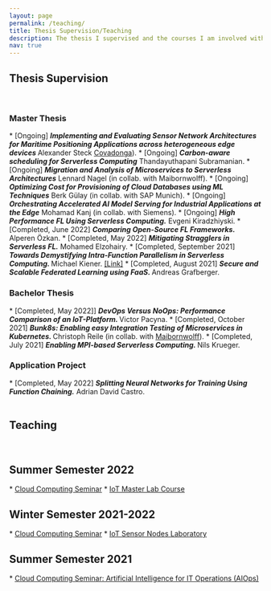 ```yaml
---
layout: page
permalink: /teaching/
title: Thesis Supervision/Teaching
description: The thesis I supervised and the courses I am involved with at TUM
nav: true
---
```

<h2>Thesis Supervision</h2>
<br>
<h3> Master Thesis </h3>
* [Ongoing] <strong><em> Implementing and Evaluating Sensor Network Architectures for Maritime Positioning Applications across heterogeneous edge devices
</em></strong> Alexander Steck <a href="https://covadonga.eu/">Covadonga</a>).
* [Ongoing] <strong><em> Carbon-aware scheduling for Serverless Computing</em></strong> Thandayuthapani Subramanian.
* [Ongoing] <strong><em> Migration and Analysis of Microservices to Serverless Architectures</em></strong> Lennard Nagel (in collab. with Maibornwolff).
* [Ongoing] <strong><em> Optimizing Cost for Provisioning of Cloud Databases using ML Techniques</em></strong> Berk Gülay (in collab. with SAP Munich).
* [Ongoing] <strong><em> Orchestrating Accelerated AI Model Serving for Industrial Applications at the Edge</em></strong> Mohamad Kanj (in collab. with Siemens).
* [Ongoing] <strong><em> High Performance FL Using Serverless Computing.</em></strong> Evgeni Kiradzhiyski.
* [Completed, June 2022] <strong><em> Comparing Open-Source FL Frameworks.</em></strong> Alperen Özkan.
* [Completed, May 2022] <strong><em> Mitigating Stragglers in Serverless FL.</em></strong> Mohamed Elzohairy.
* [Completed, September 2021] <strong><em> Towards Demystifying Intra-Function Parallelism in Serverless Computing. </em></strong> Michael Kiener. <a href="https://mediatum.ub.tum.de/node?id=1624841">[Link]</a>
* [Completed, August 2021] <strong><em>Secure and Scalable Federated Learning using FaaS. </em></strong> Andreas Grafberger.

<br>
<h3> Bachelor Thesis </h3>
* [Completed, May 2022]] <strong><em> DevOps Versus NoOps: Performance Comparison of an IoT-Platform. </em></strong> Victor Pacyna.
* [Completed, October 2021] <strong><em> Bunk8s: Enabling easy Integration Testing of Microservices in Kubernetes. </em></strong> Christoph Reile (in collab. with <a href="https://www.maibornwolff.de/en/news-portal">Maibornwolff</a>).
* [Completed, July 2021] <strong><em> Enabling MPI-based Serverless Computing. </em></strong> Nils Krueger.

<br>
<h3> Application Project </h3>
* [Completed, May 2022] <strong><em> Splitting Neural Networks for Training Using Function Chaining.</em></strong> Adrian David Castro.
<br>
<!-- For students at TUM. -->
<br>
<h2>Teaching</h2>
<br>

<h2>Summer Semester 2022</h2>
* <a href="https://www.in.tum.de/caps/lehre/ss22/seminare/cloud-computing-seminar/">Cloud Computing Seminar</a>
* <a href="https://www.in.tum.de/caps/lehre/ss22/praktika/iot-master-lab-course/">IoT Master Lab Course</a>

<h2>Winter Semester 2021-2022</h2>
* <a href="https://www.in.tum.de/caps/lehre/ws21/seminare/cloud-computing/">Cloud Computing Seminar</a>
* <a href="https://www.in.tum.de/caps/lehre/ws21/praktika/iot-sensor-node-laboratory/">IoT Sensor Nodes Laboratory</a>

<h2>Summer Semester 2021</h2>
* <a href="https://www.in.tum.de/caps/lehre/ss-21/seminare/cloud-computing-artificial-intelligence-for-it-operations-aiops/">Cloud Computing Seminar: Artificial Intelligence for IT Operations (AIOps)</a>
